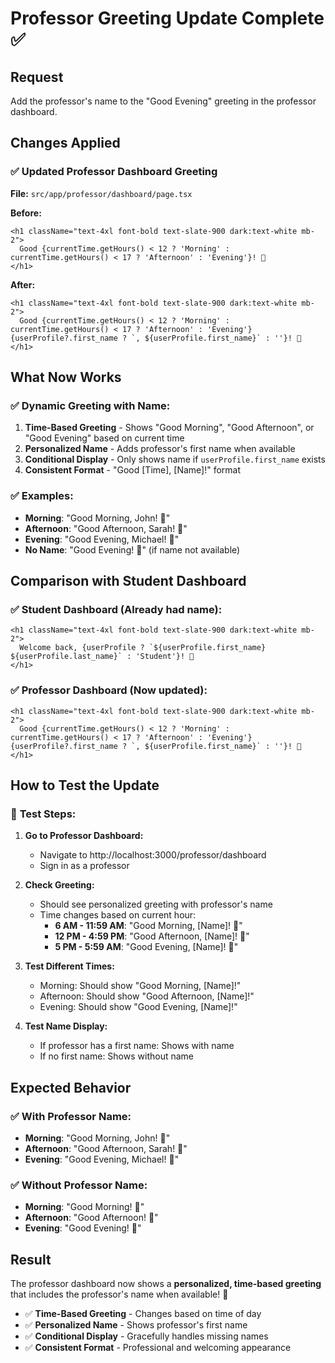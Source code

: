 # Professor Greeting Update Complete ✅

## Request
Add the professor's name to the "Good Evening" greeting in the professor dashboard.

## Changes Applied

### ✅ **Updated Professor Dashboard Greeting**
**File:** `src/app/professor/dashboard/page.tsx`

**Before:**
```tsx
<h1 className="text-4xl font-bold text-slate-900 dark:text-white mb-2">
  Good {currentTime.getHours() < 12 ? 'Morning' : currentTime.getHours() < 17 ? 'Afternoon' : 'Evening'}! 👋
</h1>
```

**After:**
```tsx
<h1 className="text-4xl font-bold text-slate-900 dark:text-white mb-2">
  Good {currentTime.getHours() < 12 ? 'Morning' : currentTime.getHours() < 17 ? 'Afternoon' : 'Evening'}{userProfile?.first_name ? `, ${userProfile.first_name}` : ''}! 👋
</h1>
```

## What Now Works

### ✅ **Dynamic Greeting with Name:**
1. **Time-Based Greeting** - Shows "Good Morning", "Good Afternoon", or "Good Evening" based on current time
2. **Personalized Name** - Adds professor's first name when available
3. **Conditional Display** - Only shows name if `userProfile.first_name` exists
4. **Consistent Format** - "Good [Time], [Name]!" format

### ✅ **Examples:**
- **Morning**: "Good Morning, John! 👋"
- **Afternoon**: "Good Afternoon, Sarah! 👋"  
- **Evening**: "Good Evening, Michael! 👋"
- **No Name**: "Good Evening! 👋" (if name not available)

## Comparison with Student Dashboard

### ✅ **Student Dashboard** (Already had name):
```tsx
<h1 className="text-4xl font-bold text-slate-900 dark:text-white mb-2">
  Welcome back, {userProfile ? `${userProfile.first_name} ${userProfile.last_name}` : 'Student'}! 👋
</h1>
```

### ✅ **Professor Dashboard** (Now updated):
```tsx
<h1 className="text-4xl font-bold text-slate-900 dark:text-white mb-2">
  Good {currentTime.getHours() < 12 ? 'Morning' : currentTime.getHours() < 17 ? 'Afternoon' : 'Evening'}{userProfile?.first_name ? `, ${userProfile.first_name}` : ''}! 👋
</h1>
```

## How to Test the Update

### 🧪 **Test Steps:**

1. **Go to Professor Dashboard:**
   - Navigate to http://localhost:3000/professor/dashboard
   - Sign in as a professor

2. **Check Greeting:**
   - Should see personalized greeting with professor's name
   - Time changes based on current hour:
     - **6 AM - 11:59 AM**: "Good Morning, [Name]! 👋"
     - **12 PM - 4:59 PM**: "Good Afternoon, [Name]! 👋"
     - **5 PM - 5:59 AM**: "Good Evening, [Name]! 👋"

3. **Test Different Times:**
   - Morning: Should show "Good Morning, [Name]!"
   - Afternoon: Should show "Good Afternoon, [Name]!"
   - Evening: Should show "Good Evening, [Name]!"

4. **Test Name Display:**
   - If professor has a first name: Shows with name
   - If no first name: Shows without name

## Expected Behavior

### ✅ **With Professor Name:**
- **Morning**: "Good Morning, John! 👋"
- **Afternoon**: "Good Afternoon, Sarah! 👋"
- **Evening**: "Good Evening, Michael! 👋"

### ✅ **Without Professor Name:**
- **Morning**: "Good Morning! 👋"
- **Afternoon**: "Good Afternoon! 👋"
- **Evening**: "Good Evening! 👋"

## Result

The professor dashboard now shows a **personalized, time-based greeting** that includes the professor's name when available! 🎉

- ✅ **Time-Based Greeting** - Changes based on time of day
- ✅ **Personalized Name** - Shows professor's first name
- ✅ **Conditional Display** - Gracefully handles missing names
- ✅ **Consistent Format** - Professional and welcoming appearance
